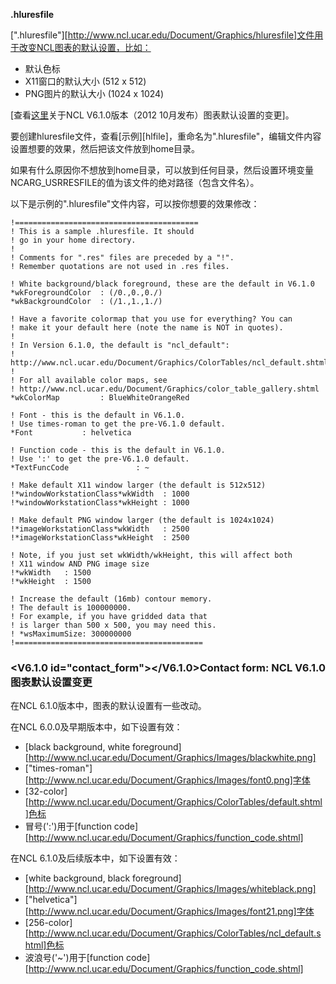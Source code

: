 **.hluresfile**

[".hluresfile"][http://www.ncl.ucar.edu/Document/Graphics/hluresfile]文件用于改变NCL图表的默认设置，比如：

* 默认色标
* X11窗口的默认大小 (512 x 512)
* PNG图片的默认大小 (1024 x 1024)

[查看[这里](#jump)关于NCL V6.1.0版本（2012 10月发布）图表默认设置的变更]。

要创建hluresfile文件，查看[示例][hlfile]，重命名为".hluresfile"，编辑文件内容设置想要的效果，然后把该文件放到home目录。

如果有什么原因你不想放到home目录，可以放到任何目录，然后设置环境变量NCARG_USRRESFILE的值为该文件的绝对路径（包含文件名）。

以下是示例的".hluresfile"文件内容，可以按你想要的效果修改：

```
!=========================================
! This is a sample .hluresfile. It should
! go in your home directory.
!
! Comments for ".res" files are preceded by a "!".
! Remember quotations are not used in .res files.

! White background/black foreground, these are the default in V6.1.0
*wkForegroundColor  : (/0.,0.,0./)
*wkBackgroundColor  : (/1.,1.,1./)

! Have a favorite colormap that you use for everything? You can
! make it your default here (note the name is NOT in quotes).
!
! In Version 6.1.0, the default is "ncl_default":
! http://www.ncl.ucar.edu/Document/Graphics/ColorTables/ncl_default.shtml
!
! For all available color maps, see 
! http://www.ncl.ucar.edu/Document/Graphics/color_table_gallery.shtml
*wkColorMap         : BlueWhiteOrangeRed

! Font - this is the default in V6.1.0. 
! Use times-roman to get the pre-V6.1.0 default.
*Font           : helvetica 

! Function code - this is the default in V6.1.0. 
! Use ':' to get the pre-V6.1.0 default.
*TextFuncCode               : ~     
 
! Make default X11 window larger (the default is 512x512)
!*windowWorkstationClass*wkWidth  : 1000
!*windowWorkstationClass*wkHeight : 1000

! Make default PNG window larger (the default is 1024x1024)
!*imageWorkstationClass*wkWidth   : 2500
!*imageWorkstationClass*wkHeight  : 2500

! Note, if you just set wkWidth/wkHeight, this will affect both
! X11 window AND PNG image size
!*wkWidth   : 1500
!*wkHeight  : 1500

! Increase the default (16mb) contour memory.
! The default is 100000000.
! For example, if you have gridded data that
! is larger than 500 x 500, you may need this.
! *wsMaximumSize: 300000000
!==========================================
```

### <V6.1.0 id="contact_form"></V6.1.0>Contact form: **NCL V6.1.0 图表默认设置变更**

在NCL 6.1.0版本中，图表的默认设置有一些改动。

在NCL 6.0.0及早期版本中，如下设置有效：

* [black background, white foreground][http://www.ncl.ucar.edu/Document/Graphics/Images/blackwhite.png]
* ["times-roman"][http://www.ncl.ucar.edu/Document/Graphics/Images/font0.png]字体
* [32-color][http://www.ncl.ucar.edu/Document/Graphics/ColorTables/default.shtml]色标
* 冒号(':')用于[function code][http://www.ncl.ucar.edu/Document/Graphics/function_code.shtml]

在NCL 6.1.0及后续版本中，如下设置有效：

* [white background, black foreground][http://www.ncl.ucar.edu/Document/Graphics/Images/whiteblack.png]
* ["helvetica"][http://www.ncl.ucar.edu/Document/Graphics/Images/font21.png]字体
* [256-color][http://www.ncl.ucar.edu/Document/Graphics/ColorTables/ncl_default.shtml]色标
* 波浪号('~')用于[function code][http://www.ncl.ucar.edu/Document/Graphics/function_code.shtml]